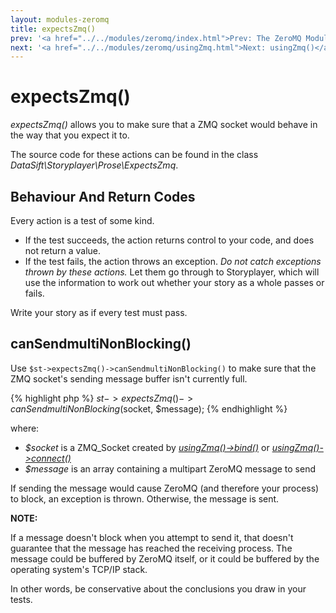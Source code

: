 ```yaml
---
layout: modules-zeromq
title: expectsZmq()
prev: '<a href="../../modules/zeromq/index.html">Prev: The ZeroMQ Module</a>'
next: '<a href="../../modules/zeromq/usingZmq.html">Next: usingZmq()</a>'
---
```


# expectsZmq()

_expectsZmq()_ allows you to make sure that a ZMQ socket would behave in the way that you expect it to.

The source code for these actions can be found in the class _DataSift\Storyplayer\Prose\ExpectsZmq_.

## Behaviour And Return Codes

Every action is a test of some kind.

* If the test succeeds, the action returns control to your code, and does not return a value.
* If the test fails, the action throws an exception. _Do not catch exceptions thrown by these actions._ Let them go through to Storyplayer, which will use the information to work out whether your story as a whole passes or fails.

Write your story as if every test must pass.

## canSendmultiNonBlocking()

Use `$st->expectsZmq()->canSendmultiNonBlocking()` to make sure that the ZMQ socket's sending message buffer isn't currently full.

{% highlight php %}
$st->expectsZmq()->canSendmultiNonBlocking($socket, $message);
{% endhighlight %}

where:

* _$socket_ is a ZMQ_Socket created by _[usingZmq()->bind()](usingZmq.html#bind)_ or _[usingZmq()->connect()](usingZmq.html#connect)_
* _$message_ is an array containing a multipart ZeroMQ message to send

If sending the message would cause ZeroMQ (and therefore your process) to block, an exception is thrown.  Otherwise, the message is sent.

__NOTE:__

If a message doesn't block when you attempt to send it, that doesn't guarantee that the message has reached the receiving process.  The message could be buffered by ZeroMQ itself, or it could be buffered by the operating system's TCP/IP stack.

In other words, be conservative about the conclusions you draw in your tests.